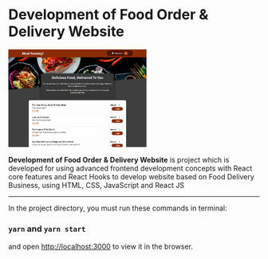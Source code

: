 # Development of Food Order & Delivery Website

<img src="imgreadme/ProjectOrderDelivery.png" width="55%">

**Development of Food Order & Delivery Website** is project which is developed for using advanced frontend development concepts with React core features and React Hooks  to develop website based on Food Delivery Business, using HTML, CSS, JavaScript and React JS

---

In the project directory, you must run these commands in terminal:

### `yarn` and `yarn start`

and open [http://localhost:3000](http://localhost:3000) to view it in the browser.
